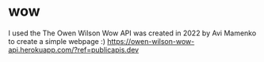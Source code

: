 # wow

I used the The Owen Wilson Wow API was created in 2022 by Avi Mamenko to create a simple webpage :)
https://owen-wilson-wow-api.herokuapp.com/?ref=publicapis.dev
